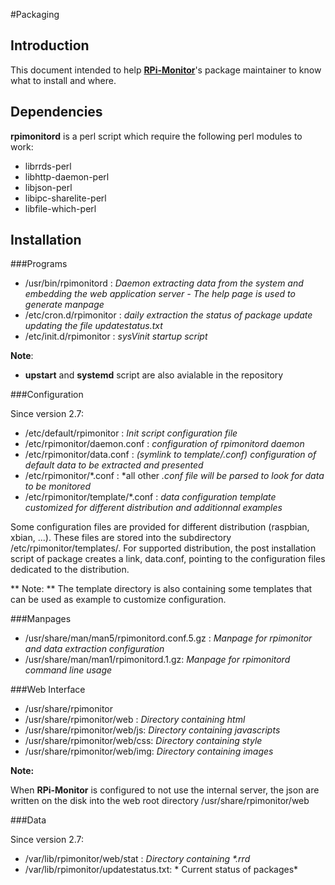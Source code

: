 #Packaging

## Introduction
This document intended to help [**RPi-Monitor**](http://rpi-experiences.blogspot.fr/)'s package maintainer to know what to install and where.

## Dependencies
**rpimonitord** is a perl script which require the following perl modules to work:

 * librrds-perl
 * libhttp-daemon-perl
 * libjson-perl
 * libipc-sharelite-perl
 * libfile-which-perl

## Installation

###Programs

* /usr/bin/rpimonitord : *Daemon extracting data from the system and embedding the web application server - The help page is used to generate manpage*
* /etc/cron.d/rpimonitor : *daily extraction the status of package update updating the file updatestatus.txt*
* /etc/init.d/rpimonitor : *sysVinit startup script*

**Note**:

* **upstart** and **systemd** script are also avialable in the repository

###Configuration

Since version 2.7:

* /etc/default/rpimonitor : *Init script configuration file*
* /etc/rpimonitor/daemon.conf : *configuration of rpimonitord daemon*
* /etc/rpimonitor/data.conf : *(symlink to template/<distribution>.conf) configuration of default data to be extracted and presented*
* /etc/rpimonitor/\*.conf : *all other *.conf file will be parsed to look for data to be monitored*
* /etc/rpimonitor/template/\*.conf : *data configuration template customized for different distribution and additionnal examples*

Some configuration files are provided for different distribution (raspbian, xbian, ...).
These files are stored into the subdirectory /etc/rpimonitor/templates/.
For supported distribution, the post installation script of package creates a link, data.conf, pointing to the configuration files dedicated to the distribution.

** Note: **
The template directory is also containing some templates that can be used as example to customize configuration.

###Manpages

* /usr/share/man/man5/rpimonitord.conf.5.gz : *Manpage for rpimonitor and data extraction configuration*
* /usr/share/man/man1/rpimonitord.1.gz: *Manpage for rpimonitord command line usage*

###Web Interface

* /usr/share/rpimonitor
* /usr/share/rpimonitor/web : *Directory containing html*
* /usr/share/rpimonitor/web/js: *Directory containing javascripts*
* /usr/share/rpimonitor/web/css: *Directory containing style*
* /usr/share/rpimonitor/web/img: *Directory containing images*

**Note:**

When **RPi-Monitor** is configured to not use the internal server, the json are written on the disk into the web root directory /usr/share/rpimonitor/web

###Data

Since version 2.7:

* /var/lib/rpimonitor/web/stat : *Directory containing \*.rrd*
* /var/lib/rpimonitor/updatestatus.txt: * Current status of packages*

